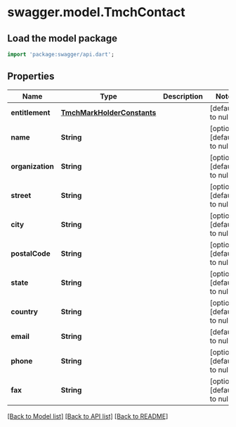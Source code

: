 # swagger.model.TmchContact

## Load the model package
```dart
import 'package:swagger/api.dart';
```

## Properties
Name | Type | Description | Notes
------------ | ------------- | ------------- | -------------
**entitlement** | [**TmchMarkHolderConstants**](TmchMarkHolderConstants.md) |  | [default to null]
**name** | **String** |  | [optional] [default to null]
**organization** | **String** |  | [optional] [default to null]
**street** | **String** |  | [optional] [default to null]
**city** | **String** |  | [optional] [default to null]
**postalCode** | **String** |  | [optional] [default to null]
**state** | **String** |  | [optional] [default to null]
**country** | **String** |  | [optional] [default to null]
**email** | **String** |  | [default to null]
**phone** | **String** |  | [optional] [default to null]
**fax** | **String** |  | [optional] [default to null]

[[Back to Model list]](../README.md#documentation-for-models) [[Back to API list]](../README.md#documentation-for-api-endpoints) [[Back to README]](../README.md)


